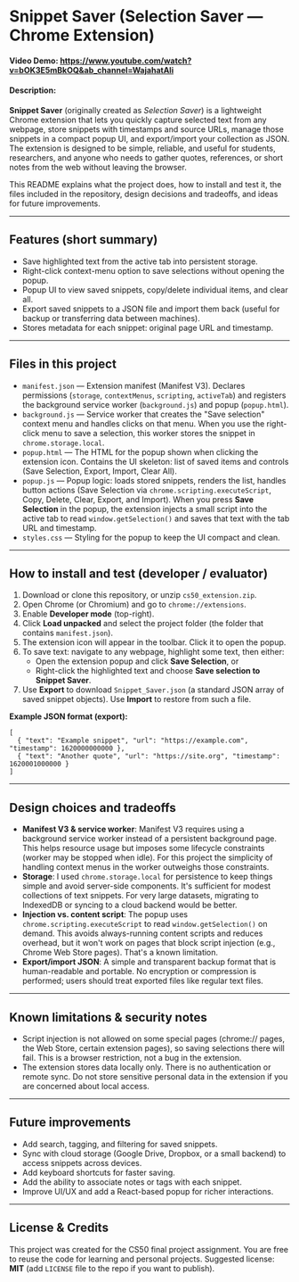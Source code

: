 # Snippet Saver (Selection Saver — Chrome Extension)

#### Video Demo:  https://www.youtube.com/watch?v=bOK3E5mBkOQ&ab_channel=WajahatAli

#### Description:

**Snippet Saver** (originally created as *Selection Saver*) is a lightweight Chrome extension that lets you quickly capture selected text from any webpage, store snippets with timestamps and source URLs, manage those snippets in a compact popup UI, and export/import your collection as JSON. The extension is designed to be simple, reliable, and useful for students, researchers, and anyone who needs to gather quotes, references, or short notes from the web without leaving the browser.

This README explains what the project does, how to install and test it, the files included in the repository, design decisions and tradeoffs, and ideas for future improvements.

---

## Features (short summary)

- Save highlighted text from the active tab into persistent storage.  
- Right-click context-menu option to save selections without opening the popup.  
- Popup UI to view saved snippets, copy/delete individual items, and clear all.  
- Export saved snippets to a JSON file and import them back (useful for backup or transferring data between machines).  
- Stores metadata for each snippet: original page URL and timestamp.

---

## Files in this project

- `manifest.json` — Extension manifest (Manifest V3). Declares permissions (`storage`, `contextMenus`, `scripting`, `activeTab`) and registers the background service worker (`background.js`) and popup (`popup.html`).  
- `background.js` — Service worker that creates the "Save selection" context menu and handles clicks on that menu. When you use the right-click menu to save a selection, this worker stores the snippet in `chrome.storage.local`.  
- `popup.html` — The HTML for the popup shown when clicking the extension icon. Contains the UI skeleton: list of saved items and controls (Save Selection, Export, Import, Clear All).  
- `popup.js` — Popup logic: loads stored snippets, renders the list, handles button actions (Save Selection via `chrome.scripting.executeScript`, Copy, Delete, Clear, Export, and Import). When you press **Save Selection** in the popup, the extension injects a small script into the active tab to read `window.getSelection()` and saves that text with the tab URL and timestamp.  
- `styles.css` — Styling for the popup to keep the UI compact and clean.  

---

## How to install and test (developer / evaluator)

1. Download or clone this repository, or unzip `cs50_extension.zip`.  
2. Open Chrome (or Chromium) and go to `chrome://extensions`.  
3. Enable **Developer mode** (top-right).  
4. Click **Load unpacked** and select the project folder (the folder that contains `manifest.json`).  
5. The extension icon will appear in the toolbar. Click it to open the popup.  
6. To save text: navigate to any webpage, highlight some text, then either:  
   - Open the extension popup and click **Save Selection**, or  
   - Right-click the highlighted text and choose **Save selection to Snippet Saver**.  
7. Use **Export** to download `Snippet_Saver.json` (a standard JSON array of saved snippet objects). Use **Import** to restore from such a file.

**Example JSON format (export):**

```
[
  { "text": "Example snippet", "url": "https://example.com", "timestamp": 1620000000000 },
  { "text": "Another quote", "url": "https://site.org", "timestamp": 1620001000000 }
]
```

---

## Design choices and tradeoffs

- **Manifest V3 & service worker**: Manifest V3 requires using a background service worker instead of a persistent background page. This helps resource usage but imposes some lifecycle constraints (worker may be stopped when idle). For this project the simplicity of handling context menus in the worker outweighs those constraints.  
- **Storage**: I used `chrome.storage.local` for persistence to keep things simple and avoid server-side components. It's sufficient for modest collections of text snippets. For very large datasets, migrating to IndexedDB or syncing to a cloud backend would be better.  
- **Injection vs. content script**: The popup uses `chrome.scripting.executeScript` to read `window.getSelection()` on demand. This avoids always-running content scripts and reduces overhead, but it won't work on pages that block script injection (e.g., Chrome Web Store pages). That's a known limitation.  
- **Export/import JSON**: A simple and transparent backup format that is human-readable and portable. No encryption or compression is performed; users should treat exported files like regular text files.

---

## Known limitations & security notes

- Script injection is not allowed on some special pages (chrome:// pages, the Web Store, certain extension pages), so saving selections there will fail. This is a browser restriction, not a bug in the extension.  
- The extension stores data locally only. There is no authentication or remote sync. Do not store sensitive personal data in the extension if you are concerned about local access.  

---

## Future improvements

- Add search, tagging, and filtering for saved snippets.  
- Sync with cloud storage (Google Drive, Dropbox, or a small backend) to access snippets across devices.  
- Add keyboard shortcuts for faster saving.  
- Add the ability to associate notes or tags with each snippet.  
- Improve UI/UX and add a React-based popup for richer interactions.

---

## License & Credits

This project was created for the CS50 final project assignment. You are free to reuse the code for learning and personal projects. Suggested license: **MIT** (add `LICENSE` file to the repo if you want to publish).
